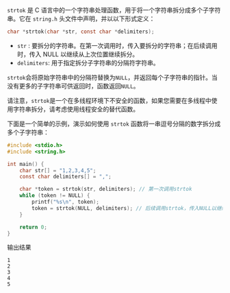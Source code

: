 `strtok` 是 C 语言中的一个字符串处理函数，用于将一个字符串拆分成多个子字符串。它在 `string.h` 头文件中声明，并以以下形式定义：
```c
char *strtok(char *str, const char *delimiters);

```

- `str` : 要拆分的字符串。在第一次调用时，传入要拆分的字符串；在后续调用时，传入 NULL 以继续从上次位置继续拆分。
- `delimiters`: 用于指定拆分子字符串的分隔符字符串。

`strtok`会将原始字符串中的分隔符替换为`NULL`，并返回每个子字符串的指针。当没有更多的子字符串可供返回时，函数返回`NULL`。

请注意，`strtok`是一个在多线程环境下不安全的函数，如果您需要在多线程中使用字符串拆分，请考虑使用线程安全的替代函数。

下面是一个简单的示例，演示如何使用 `strtok` 函数将一串逗号分隔的数字拆分成多个子字符串：
```c
#include <stdio.h>
#include <string.h>

int main() {
    char str[] = "1,2,3,4,5";
    const char delimiters[] = ",";

    char *token = strtok(str, delimiters); // 第一次调用strtok
    while (token != NULL) {
        printf("%s\n", token);
        token = strtok(NULL, delimiters); // 后续调用strtok，传入NULL以继续拆分
    }

    return 0;
}

```

输出结果
```
1
2
3
4
5
```

